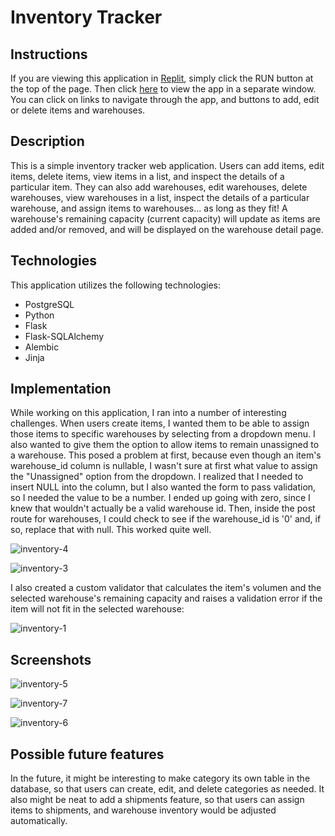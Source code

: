 # Inventory Tracker

## Instructions

If you are viewing this application in [Replit](https://replit.com/@davidalliger/inventorytracker), simply click the RUN button at the top of the page. Then click <a href="https://inventorytracker.davidalliger.repl.co/" target="_blank">here</a> to view the app in a separate window. You can click on links to navigate through the app, and buttons to add, edit or delete items and warehouses.

## Description

This is a simple inventory tracker web application. Users can add items, edit items, delete items, view items in a list, and inspect the details of a particular item. 
They can also add warehouses, edit warehouses, delete warehouses, view warehouses in a list, inspect the details of a particular warehouse, and assign items to warehouses...
as long as they fit! A warehouse's remaining capacity (current capacity) will update as items are added and/or removed, and will be displayed on the warehouse detail page.

## Technologies

This application utilizes the following technologies:

- PostgreSQL
- Python
- Flask
- Flask-SQLAlchemy
- Alembic
- Jinja

## Implementation

While working on this application, I ran into a number of interesting challenges. When users create items, I wanted them to be able to assign those items to specific warehouses by selecting from a dropdown menu. I also wanted to give them the option to allow items to remain unassigned to a warehouse. This posed a problem at first, because even though an item's warehouse_id column is nullable, I wasn't sure at first what value to assign the "Unassigned" option from the dropdown. I realized that I needed to insert NULL into the column, but I also wanted the form to pass validation, so I needed the value to be a number. I ended up going with zero, since I knew that wouldn't actually be a valid warehouse id. Then, inside the post route for warehouses, I could check to see if the warehouse_id is '0' and, if so, replace that with null. This worked quite well.

![inventory-4](https://user-images.githubusercontent.com/88861592/169152261-9b6ff2d3-55bb-4f94-902a-2056e33f3511.PNG)

![inventory-3](https://user-images.githubusercontent.com/88861592/169152292-0a8c9da8-9a5f-4e20-9f79-3a596a12e2a8.PNG)

I also created a custom validator that calculates the item's volumen and the selected warehouse's remaining capacity and raises a validation error if the item will not fit in the selected warehouse:

![inventory-1](https://user-images.githubusercontent.com/88861592/169152765-ff940ac5-78e0-44a4-8016-990811fd1df9.PNG)

## Screenshots

![inventory-5](https://user-images.githubusercontent.com/88861592/169153600-02a27bb6-edf2-4ea5-a8e5-7725b5436643.PNG)

![inventory-7](https://user-images.githubusercontent.com/88861592/169153681-aa066c4a-576a-42b9-b157-56fb2888f29d.PNG)

![inventory-6](https://user-images.githubusercontent.com/88861592/169153728-61a28653-0cf9-4173-89cd-cdc90c9b7dbe.PNG)

## Possible future features

In the future, it might be interesting to make category its own table in the database, so that users can create, edit, and delete categories as needed. It also might be neat to add a shipments feature, so that users can assign items to shipments, and warehouse inventory would be adjusted automatically.

